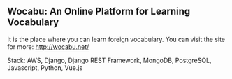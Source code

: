 ## Wocabu: An Online Platform for Learning Vocabulary
It is the place where you can learn foreign vocabulary. You can visit the site for more: http://wocabu.net/

Stack: AWS, Django, Django REST Framework, MongoDB, PostgreSQL, Javascript, Python, Vue.js
